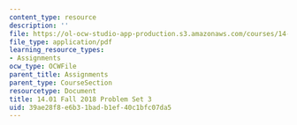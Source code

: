 ```yaml
---
content_type: resource
description: ''
file: https://ol-ocw-studio-app-production.s3.amazonaws.com/courses/14-01-principles-of-microeconomics-fall-2018/39ae28f8e6b31badb1ef40c1bfc07da5_MIT14_01F18_pset3.pdf
file_type: application/pdf
learning_resource_types:
- Assignments
ocw_type: OCWFile
parent_title: Assignments
parent_type: CourseSection
resourcetype: Document
title: 14.01 Fall 2018 Problem Set 3
uid: 39ae28f8-e6b3-1bad-b1ef-40c1bfc07da5
---
```

